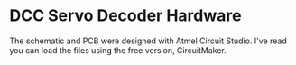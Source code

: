 # DCC Servo Decoder Hardware
The schematic and PCB were designed with Atmel Circuit Studio.  I've read you can load the files using the free version, CircuitMaker.